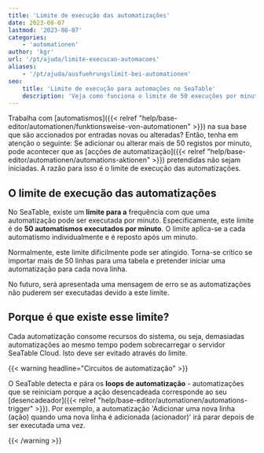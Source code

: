 ```yaml
---
title: 'Limite de execução das automatizações'
date: 2023-08-07
lastmod: '2023-08-07'
categories:
    - 'automationen'
author: 'kgr'
url: '/pt/ajuda/limite-execucao-automacoes'
aliases:
    - '/pt/ajuda/ausfuehrungslimit-bei-automationen'
seo:
    title: 'Limite de execução para automações no SeaTable'
    description: 'Veja como funciona o limite de 50 execuções por minuto nas automações do SeaTable e otimize o seu fluxo de trabalho.'
---
```


Trabalha com [automatismos]({{< relref "help/base-editor/automationen/funktionsweise-von-automationen" >}}) na sua base que são accionados por entradas novas ou alteradas? Então, tenha em atenção o seguinte: Se adicionar ou alterar mais de 50 registos por minuto, pode acontecer que as [acções de automatização]({{< relref "help/base-editor/automationen/automations-aktionen" >}}) pretendidas não sejam iniciadas. A razão para isso é o limite de execução das automatizações.

## O limite de execução das automatizações

No SeaTable, existe um **limite para a** frequência com que uma automatização pode ser executada por minuto. Especificamente, este limite é de **50 automatismos executados por minuto**. O limite aplica-se a cada automatismo individualmente e é reposto após um minuto.

Normalmente, este limite dificilmente pode ser atingido. Torna-se crítico se importar mais de 50 linhas para uma tabela e pretender iniciar uma automatização para cada nova linha.

No futuro, será apresentada uma mensagem de erro se as automatizações não puderem ser executadas devido a este limite.

## Porque é que existe esse limite?

Cada automatização consome recursos do sistema, ou seja, demasiadas automatizações ao mesmo tempo podem sobrecarregar o servidor SeaTable Cloud. Isto deve ser evitado através do limite.

{{< warning  headline="Circuitos de automatização" >}}

O SeaTable detecta e pára os **loops de automatização** - automatizações que se reiniciam porque a ação desencadeada corresponde ao seu [desencadeador]({{< relref "help/base-editor/automationen/automations-trigger" >}}). Por exemplo, a automatização 'Adicionar uma nova linha (ação) quando uma nova linha é adicionada (acionador)' irá parar depois de ser executada uma vez.

{{< /warning >}}
